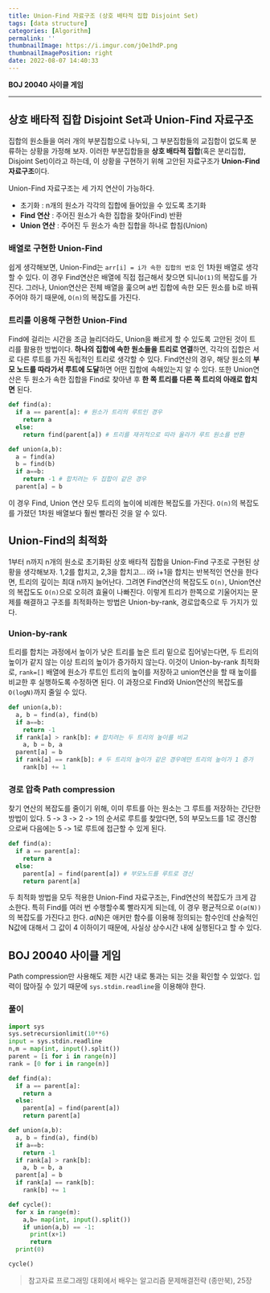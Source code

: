 ```yaml
---
title: Union-Find 자료구조 (상호 배타적 집합 Disjoint Set)
tags: [data structure]
categories: [Algorithm]
permalink: ''
thumbnailImage: https://i.imgur.com/jOe1hdP.png
thumbnailImagePosition: right
date: 2022-08-07 14:40:33
---
```


**BOJ 20040 사이클 게임**

<!-- excerpt -->
<!-- toc -->

---

## 상호 배타적 집합 Disjoint Set과 Union-Find 자료구조

집합의 원소들을 여러 개의 부분집합으로 나누되, 그 부분집합들의 교집합이 없도록 분류하는 상황을 가정해 보자. 이러한 부분집합들을 **상호 배타적 집합**(혹은 분리집합, Disjoint Set)이라고 하는데, 이 상황을 구현하기 위해 고안된 자료구조가 **Union-Find 자료구조**이다.

Union-Find 자료구조는 세 가지 연산이 가능하다.

- 초기화 : n개의 원소가 각각의 집합에 들어있을 수 있도록 초기화
- **Find 연산** : 주어진 원소가 속한 집합을 찾아(Find) 반환
- **Union 연산** : 주어진 두 원소가 속한 집합을 하나로 합침(Union)

### 배열로 구현한 Union-Find

쉽게 생각해보면, Union-Find는 `arr[i] = i가 속한 집합의 번호` 인 1차원 배열로 생각할 수 있다. 이 경우 Find연산은 배열에 직접 접근해서 찾으면 되니`O(1)`의 복잡도를 가진다. 그러나, Union연산은 전체 배열을 훑으며 a번 집합에 속한 모든 원소를 b로 바꿔주어야 하기 때문에, `O(n)`의 복잡도를 가진다.

### 트리를 이용해 구현한 Union-Find

Find에 걸리는 시간을 조금 늘리더라도, Union을 빠르게 할 수 있도록 고안된 것이 트리를 활용한 방법이다. **하나의 집합에 속한 원소들을 트리로 연결**하면, 각각의 집합은 서로 다른 루트를 가진 독립적인 트리로 생각할 수 있다. Find연산의 경우, 해당 원소의 **부모 노드를 따라가서 루트에 도달**하면 어떤 집합에 속해있는지 알 수 있다. 또한 Union연산은 두 원소가 속한 집합을 Find로 찾아낸 후 **한 쪽 트리를 다른 쪽 트리의 아래로 합치면** 된다.

```python 트리를 이용해 구현한 Union-Find
def find(a):
  if a == parent[a]: # 원소가 트리의 루트인 경우
    return a
  else:
    return find(parent[a]) # 트리를 재귀적으로 따라 올라가 루트 원소를 반환

def union(a,b):
  a = find(a)
  b = find(b)
  if a==b:
    return -1 # 합치려는 두 집합이 같은 경우
  parent[a] = b
```

이 경우 Find, Union 연산 모두 트리의 높이에 비례한 복잡도를 가진다. `O(n)`의 복잡도를 가졌던 1차원 배열보다 훨씬 빨라진 것을 알 수 있다.

## Union-Find의 최적화

1부터 n까지 n개의 원소로 초기화된 상호 배타적 집합을 Union-Find 구조로 구현된 상황을 생각해보자. 1,2를 합치고, 2,3을 합치고... i와 i+1을 합치는 반복적인 연산을 한다면, 트리의 깊이는 최대 n까지 늘어난다. 그려면 Find연산의 복잡도도 `O(n)`, Union연산의 복잡도도 `O(n)`으로 오히려 효율이 나빠진다. 이렇게 트리가 한쪽으로 기울어지는 문제를 해결하고 구조를 최적화하는 방법은 Union-by-rank, 경로압축으로 두 가지가 있다.

### Union-by-rank

트리를 합치는 과정에서 높이가 낮은 트리를 높은 트리 밑으로 집어넣는다면, 두 트리의 높이가 같지 않는 이상 트리의 높이가 증가하지 않는다. 이것이 Union-by-rank 최적화로, `rank=[]` 배열에 원소가 루트인 트리의 높이를 저장하고 union연산을 할 때 높이를 비교한 후 실행하도록 수정하면 된다.
이 과정으로 Find와 Union연산의 복잡도를 `O(logN)`까지 줄일 수 있다.

```py Union-by-rank 최적화
def union(a,b):
  a, b = find(a), find(b)
  if a==b:
    return -1
  if rank[a] > rank[b]: # 합치려는 두 트리의 높이를 비교
    a, b = b, a
  parent[a] = b
  if rank[a] == rank[b]: # 두 트리의 높이가 같은 경우에만 트리의 높이가 1 증가
    rank[b] += 1
```

### 경로 압축 Path compression

찾기 연산의 복잡도를 줄이기 위해, 이미 루트를 아는 원소는 그 루트를 저장하는 간단한 방법이 있다. 5 -> 3 -> 2 -> 1의 순서로 루트를 찾았다면, 5의 부모노드를 1로 갱신함으로써 다음에는 5 -> 1로 루트에 접근할 수 있게 된다.

```py path compression
def find(a):
  if a == parent[a]:
    return a
  else:
    parent[a] = find(parent[a]) # 부모노드를 루트로 갱신
    return parent[a]
```

두 최적화 방법을 모두 적용한 Union-Find 자료구조는, Find연산의 복잡도가 크게 감소한다. 특히 Find를 여러 번 수행할수록 빨라지게 되는데, 이 경우 평균적으로 `O(𝛼(N))`의 복잡도를 가진다고 한다. 𝛼(N)은 애커만 함수를 이용해 정의되는 함수인데 산술적인 N값에 대해서 그 값이 4 이하이기 때문에, 사실상 상수시간 내에 실행된다고 할 수 있다.

## BOJ 20040 사이클 게임

Path compression만 사용해도 제한 시간 내로 통과는 되는 것을 확인할 수 있었다. 입력이 많아질 수 있기 때문에 `sys.stdin.readline`을 이용해야 한다.

### 풀이

```python BOJ 20040 사이클게임
import sys
sys.setrecursionlimit(10**6)
input = sys.stdin.readline
n,m = map(int, input().split())
parent = [i for i in range(n)]
rank = [0 for i in range(n)]

def find(a):
  if a == parent[a]:
    return a
  else:
    parent[a] = find(parent[a])
    return parent[a]

def union(a,b):
  a, b = find(a), find(b)
  if a==b:
    return -1
  if rank[a] > rank[b]:
    a, b = b, a
  parent[a] = b
  if rank[a] == rank[b]:
    rank[b] += 1

def cycle():
  for x in range(m):
    a,b= map(int, input().split())
    if union(a,b) == -1:
      print(x+1)
      return
  print(0)

cycle()
```

> 참고자료
> 프로그래밍 대회에서 배우는 알고리즘 문제해결전략 (종만북), 25장
